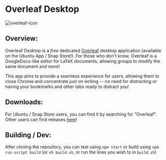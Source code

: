 # Overleaf Desktop

![overleaf-icon](https://raw.githubusercontent.com/oitsjustjose/Overleaf-Desktop/master/assets/icons/png/overleaf.png)

## Overview:

Overleaf Desktop is a *free* dedicated [Overleaf](https://v2.overleaf.com/) desktop application (available on the Ubuntu App / Snap Store!). For those who don't know, Overleaf is a GoogleDocs-like editor for LaTeX documents, allowing groups to modify the same document and more!

This app aims to provide a seamless experience for users, allowing them to close Chrome and concentrate *just* on writing -- no need for distracting or having your bookmarks and other tabs ready to distract you!

## Downloads:

For Ubuntu / Snap Store users, you can find it by searching for "Overleaf". Other users can find releases [here](https://github.com/oitsjustjose/overleaf-desktop/releases)!

## Building / Dev:

After cloning the repository, you can test using `npm start` or build using `npm run-script build` (or `sh build.sh`, or run the lines you wish to in `build.sh`)

